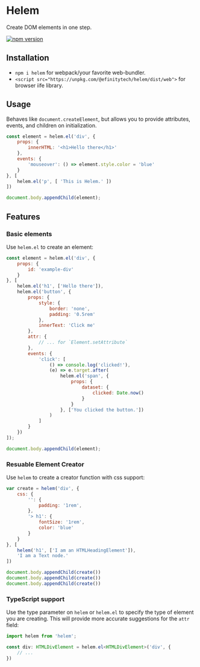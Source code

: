 # Helem
Create DOM elements in one step.  

[![npm version](https://img.shields.io/npm/v/helem.svg?style=flat-square)](https://npmjs.org/package/@efinitytech/helem "View this project on npm")

## Installation
 - `npm i helem` for webpack/your favorite web-bundler.
 - `<script src="https://unpkg.com/@efinitytech/helem/dist/web">` for browser iife library.


## Usage
Behaves like `document.createElement`, but allows you to provide attributes, events, and children on initialization.  

```js
const element = helem.el('div', { 
    props: { 
        innerHTML: '<h1>Hello there</h1>' 
    },
    events: {
        'mouseover': () => element.style.color = 'blue'
    }
}, [
    helem.el('p', [ 'This is Helem.' ])
])

document.body.appendChild(element);
```


## Features


### Basic elements
Use `helem.el` to create an element:  

```js
const element = helem.el('div', {
    props: {
        id: 'example-div'
    }
}, [
    helem.el('h1', ['Hello there']),
    helem.el('button', {
        props: {
            style: {
                border: 'none',
                padding: '0.5rem'
            },
            innerText: 'Click me'
        },
        attr: {
            // ... for `Element.setAttribute`
        },
        events: {
            'click': [
                () => console.log('clicked!'),
                (e) => e.target.after(
                    helem.el('span', {
                        props: {
                            dataset: {
                                clicked: Date.now()
                            }
                        }
                    }, ['You clicked the button.'])
                )
            ]
        }   
    })
]);

document.body.appendChild(element);
```


### Resuable Element Creator
Use `helem` to create a creator function with css support:  

```js
var create = helem('div', { 
    css: {
        '': {
            padding: '1rem',
        },
        '> h1': {
            fontSize: '1rem',
            color: 'blue'
        }
    }
}, [
    helem('h1', ['I am an HTMLHeadingElement']),
    'I am a Text node.'
])

document.body.appendChild(create())
document.body.appendChild(create())
document.body.appendChild(create())
```


### TypeScript support
Use the type parameter on `helem` or `helem.el` to specify the type of element you are creating. This will provide more accurate suggestions for the `attr` field:  

```ts
import helem from 'helem';

const div: HTMLDivElement = helem.el<HTMLDivElement>('div', { 
    // ...
})
```
